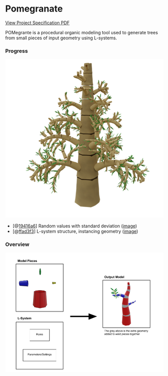 # Pomegranate

[View Project Specification PDF](readme_resources/Project%20Spec.pdf)

POMegrante is a procedural organic modeling tool used to generate trees from small pieces of input geometry using L-systems.

### Progress
![Current Progress Image](readme_resources/CurrentProgress2.png)

* \[@[19416a6](https://github.com/i-yam-jeremy/pomegranate/commit/19416a6dfcaed5293ccc37e7a3babc534dc9a871)\] Random values with standard deviation ([image](readme_resources/CurrentProgress2.png))
* \[@[ffad3f3](https://github.com/i-yam-jeremy/pomegranate/commit/ffad3f3a87835f6a70bec0adae474d08af6e17a0)\] L-system structure, instancing geometry ([image](readme_resources/CurrentProgress.png))

### Overview
![Overview Image](readme_resources/Overview.png)
